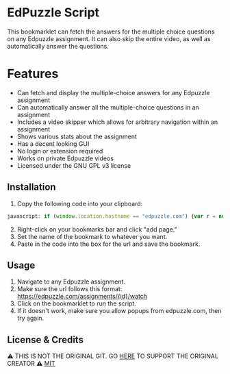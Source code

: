 # EdPuzzle Script

This bookmarklet can fetch the answers for the multiple choice questions on any Edpuzzle assignment. It can also skip the entire video, as well as automatically answer the questions.

# Features
- Can fetch and display the multiple-choice answers for any Edpuzzle assignment
- Can automatically answer all the multiple-choice questions in an assignment
- Includes a video skipper which allows for arbitrary navigation within an assignment
- Shows various stats about the assignment
- Has a decent looking GUI
- No login or extension required
- Works on private Edpuzzle videos
- Licensed under the GNU GPL v3 license

## Installation
1. Copy the following code into your clipboard:
```javascript
javascript: if (window.location.hostname == "edpuzzle.com") {var r = new XMLHttpRequest(); r.open("GET", "https://cdn.jsdelivr.net/gh/ading2210/edpuzzle-answers@latest/script.js", true); r.addEventListener("load", function(){eval(this.responseText);}); r.send();} else {alert("Please run this on https://edpuzzle.com/assignments/[assignment_id]/watch")}
```
2. Right-click on your bookmarks bar and click "add page."
3. Set the name of the bookmark to whatever you want.
4. Paste in the code into the box for the url and save the bookmark.

## Usage
1. Navigate to any Edpuzzle assignment.
2. Make sure the url follows this format: https://edpuzzle.com/assignments/{id}/watch
3. Click on the bookmarklet to run the script.
4. If it doesn't work, make sure you allow popups from edpuzzle.com, then try again.

## License & Credits
⚠ THIS IS NOT THE ORIGINAL GIT. GO [HERE](https://github.com/ading2210/edpuzzle-answers) TO SUPPORT THE ORIGINAL CREATOR ⚠
[MIT](https://choosealicense.com/licenses/mit/)
